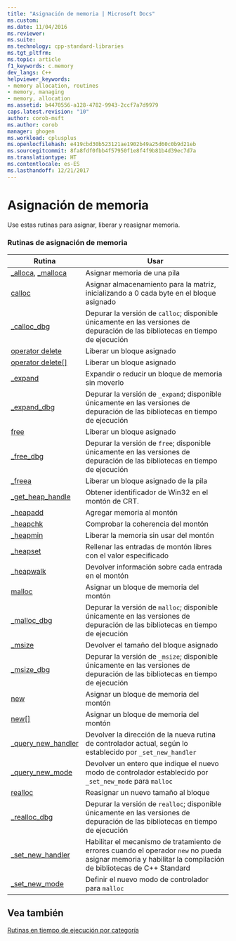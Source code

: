 ```yaml
---
title: "Asignación de memoria | Microsoft Docs"
ms.custom: 
ms.date: 11/04/2016
ms.reviewer: 
ms.suite: 
ms.technology: cpp-standard-libraries
ms.tgt_pltfrm: 
ms.topic: article
f1_keywords: c.memory
dev_langs: C++
helpviewer_keywords:
- memory allocation, routines
- memory, managing
- memory, allocation
ms.assetid: b4470556-a128-4782-9943-2ccf7a7d9979
caps.latest.revision: "10"
author: corob-msft
ms.author: corob
manager: ghogen
ms.workload: cplusplus
ms.openlocfilehash: e419cbd30b523121ae1902b49a25d60c0b9d21eb
ms.sourcegitcommit: 8fa8fdf0fbb4f57950f1e8f4f9b81b4d39ec7d7a
ms.translationtype: HT
ms.contentlocale: es-ES
ms.lasthandoff: 12/21/2017
---
```

# <a name="memory-allocation"></a>Asignación de memoria
Use estas rutinas para asignar, liberar y reasignar memoria.  
  
### <a name="memory-allocation-routines"></a>Rutinas de asignación de memoria  
  
|Rutina|Usar|  
|-------------|---------|  
|[_alloca](../c-runtime-library/reference/alloca.md), [_malloca](../c-runtime-library/reference/malloca.md)|Asignar memoria de una pila|  
|[calloc](../c-runtime-library/reference/calloc.md)|Asignar almacenamiento para la matriz, inicializando a 0 cada byte en el bloque asignado|  
|[_calloc_dbg](../c-runtime-library/reference/calloc-dbg.md)|Depurar la versión de `calloc`; disponible únicamente en las versiones de depuración de las bibliotecas en tiempo de ejecución|  
|[operator delete](../c-runtime-library/operator-delete-crt.md)|Liberar un bloque asignado|  
|[operator delete&#91;&#93;](../c-runtime-library/delete-operator-crt.md)|Liberar un bloque asignado|  
|[_expand](../c-runtime-library/reference/expand.md)|Expandir o reducir un bloque de memoria sin moverlo|  
|[_expand_dbg](../c-runtime-library/reference/expand-dbg.md)|Depurar la versión de `_expand`; disponible únicamente en las versiones de depuración de las bibliotecas en tiempo de ejecución|  
|[free](../c-runtime-library/reference/free.md)|Liberar un bloque asignado|  
|[_free_dbg](../c-runtime-library/reference/free-dbg.md)|Depurar la versión de `free`; disponible únicamente en las versiones de depuración de las bibliotecas en tiempo de ejecución|  
|[_freea](../c-runtime-library/reference/freea.md)|Liberar un bloque asignado de la pila|  
|[_get_heap_handle](../c-runtime-library/reference/get-heap-handle.md)|Obtener identificador de Win32 en el montón de CRT.|  
|[_heapadd](../c-runtime-library/heapadd.md)|Agregar memoria al montón|  
|[_heapchk](../c-runtime-library/reference/heapchk.md)|Comprobar la coherencia del montón|  
|[_heapmin](../c-runtime-library/reference/heapmin.md)|Liberar la memoria sin usar del montón|  
|[_heapset](../c-runtime-library/heapset.md)|Rellenar las entradas de montón libres con el valor especificado|  
|[_heapwalk](../c-runtime-library/reference/heapwalk.md)|Devolver información sobre cada entrada en el montón|  
|[malloc](../c-runtime-library/reference/malloc.md)|Asignar un bloque de memoria del montón|  
|[_malloc_dbg](../c-runtime-library/reference/malloc-dbg.md)|Depurar la versión de `malloc`; disponible únicamente en las versiones de depuración de las bibliotecas en tiempo de ejecución|  
|[_msize](../c-runtime-library/reference/msize.md)|Devolver el tamaño del bloque asignado|  
|[_msize_dbg](../c-runtime-library/reference/msize-dbg.md)|Depurar la versión de `_msize`; disponible únicamente en las versiones de depuración de las bibliotecas en tiempo de ejecución|  
|[new](../c-runtime-library/operator-new-crt.md)|Asignar un bloque de memoria del montón|  
|[new&#91;&#93;](../c-runtime-library/new-operator-crt.md)|Asignar un bloque de memoria del montón|  
|[_query_new_handler](../c-runtime-library/reference/query-new-handler.md)|Devolver la dirección de la nueva rutina de controlador actual, según lo establecido por `_set_new_handler`|  
|[_query_new_mode](../c-runtime-library/reference/query-new-mode.md)|Devolver un entero que indique el nuevo modo de controlador establecido por `_set_new_mode` para `malloc`|  
|[realloc](../c-runtime-library/reference/realloc.md)|Reasignar un nuevo tamaño al bloque|  
|[_realloc_dbg](../c-runtime-library/reference/realloc-dbg.md)|Depurar la versión de `realloc`; disponible únicamente en las versiones de depuración de las bibliotecas en tiempo de ejecución|  
|[_set_new_handler](../c-runtime-library/reference/set-new-handler.md)|Habilitar el mecanismo de tratamiento de errores cuando el operador `new` no pueda asignar memoria y habilitar la compilación de bibliotecas de C++ Standard|  
|[_set_new_mode](../c-runtime-library/reference/set-new-mode.md)|Definir el nuevo modo de controlador para `malloc`|  
  
## <a name="see-also"></a>Vea también  
 [Rutinas en tiempo de ejecución por categoría](../c-runtime-library/run-time-routines-by-category.md)